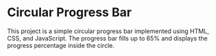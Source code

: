 # Circular Progress Bar
This project is a simple circular progress bar implemented using HTML, CSS, and JavaScript. 
The progress bar fills up to 65% and displays the progress percentage inside the circle.
